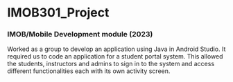 # IMOB301_Project

### IMOB/Mobile Development module (2023)
Worked as a group to develop an application using Java in Android Studio. It required us to code an application for a student portal system. This allowed the students, instructors and admins to sign in to the system and access different functionalities each with its own activity screen.
